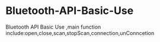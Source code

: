 # Bluetooth-API-Basic-Use
Bluetooth API Basic Use ,main function include:open,close,scan,stopScan,connection,unConncetion
